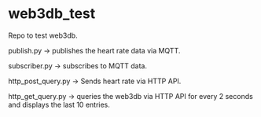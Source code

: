 # web3db_test

Repo to test web3db.

publish.py -> publishes the heart rate data via MQTT.

subscriber.py -> subscribes to MQTT data.


http_post_query.py -> Sends heart rate via HTTP API.

http_get_query.py -> queries the web3db via HTTP API for every 2 seconds and displays the last 10 entries.

